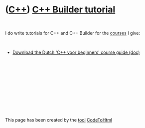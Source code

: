 



 

 

 

 

 

([C++](Cpp.htm)) [C++ Builder tutorial](CppBuilderTutorial.htm)
===============================================================

 

I do write tutorials for C++ and C++ Builder for the
[courses](Courses.htm) I give:

 

-   [Download the Dutch 'C++ voor beginners' course
    guide (doc)](CppCursusgids.doc)

 

 

 

 

 





 




This page has been created by the [tool](Tools.htm)
[CodeToHtml](ToolCodeToHtml.htm)
